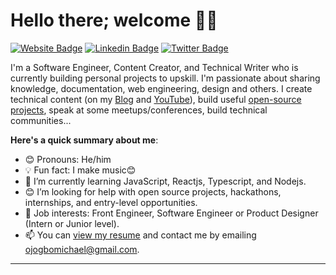 # Hello there; welcome 👋🏾

[![Website Badge](https://img.shields.io/badge/-kampxc.com-000000?style=for-the-badge&logo=Google-Chrome&logoColor=white&link=https://kampxc.com)](https://kampxc.com) [![Linkedin Badge](https://img.shields.io/badge/-ojogbomichael-blue?style=for-the-badge&logo=Linkedin&logoColor=white&link=https://www.linkedin.com/in/ojogbomichael)](https://www.linkedin.com/in/ojogbomichael) [![Twitter Badge](https://img.shields.io/badge/-@kampxc-1ca0f1?style=for-the-badge&logo=twitter&logoColor=white&link=https://twitter.com/kampxc)](https://twitter.com/kampxc)

I'm a Software Engineer, Content Creator, and Technical Writer who is currently building personal projects to upskill. I'm passionate about sharing knowledge, documentation, web engineering, design and others. I create technical content (on my [Blog](https://michaelojogbo.vercel.app/) and [YouTube](https://www.youtube.com/c/Kampxc)), build useful [open-source projects](https://github.com/90splayer), speak at some meetups/conferences, build technical communities...

**Here's a quick summary about me**:

- 😊 Pronouns: He/him
- 💡 Fun fact: I make music😊
- 🌱 I’m currently learning JavaScript, Reactjs, Typescript, and Nodejs.
- 😊 I’m looking for help with open source projects, hackathons, internships, and entry-level opportunities.
- 💼 Job interests: Front Engineer, Software Engineer or Product Designer (Intern or Junior level).
- 📫 You can [view my resume](https://read.cv/enwerim) and contact me by emailing ojogbomichael@gmail.com.

---
